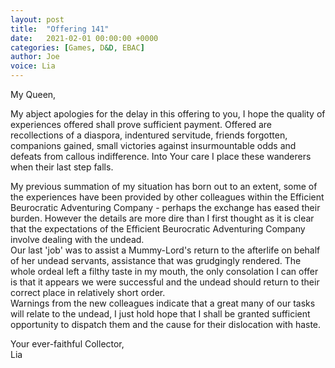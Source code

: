 ```yaml
---
layout: post
title:  "Offering 141"
date:   2021-02-01 00:00:00 +0000
categories: [Games, D&D, EBAC]
author: Joe
voice: Lia
---
```

My Queen,

My abject apologies for the delay in this offering to you, I hope the quality of experiences offered shall prove sufficient payment. Offered are recollections of a diaspora, indentured servitude, friends forgotten, companions gained, small victories against insurmountable odds and defeats from callous indifference. Into Your care I place these wanderers when their last step falls.<!-- more -->

My previous summation of my situation has born out to an extent, some of the experiences have been provided by other colleagues within the Efficient Beurocratic Adventuring Company - perhaps the exchange has eased their burden. However the details are more dire than I first thought as it is clear that the expectations of the Efficient Beurocratic Adventuring Company involve dealing with the undead.  
Our last 'job' was to assist a Mummy-Lord's return to the afterlife on behalf of her undead servants, assistance that was grudgingly rendered. The whole ordeal left a filthy taste in my mouth, the only consolation I can offer is that it appears we were successful and the undead should return to their correct place in relatively short order.  
Warnings from the new colleagues indicate that a great many of our tasks will relate to the undead, I just hold hope that I shall be granted sufficient opportunity to dispatch them and the cause for their dislocation with haste.

Your ever-faithful Collector,  
Lia